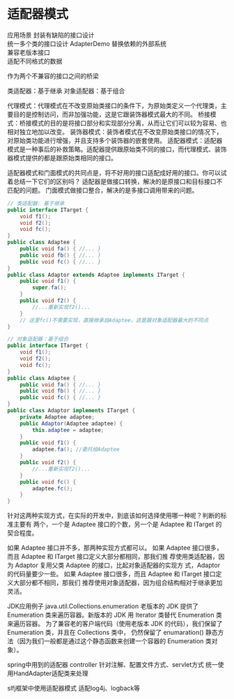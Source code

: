 # 适配器模式
应用场景
封装有缺陷的接口设计  
统一多个类的接口设计  AdapterDemo
替换依赖的外部系统  
兼容老版本接口  
适配不同格式的数据  

作为两个不兼容的接口之间的桥梁

类适配器：基于继承
对象适配器：基于组合

代理模式：代理模式在不改变原始类接口的条件下，为原始类定义一个代理类，主要目的是控制访问，而非加强功能，这是它跟装饰器模式最大的不同。
桥接模式：桥接模式的目的是将接口部分和实现部分分离，从而让它们可以较为容易、也相对独立地加以改变。
装饰器模式：装饰者模式在不改变原始类接口的情况下，对原始类功能进行增强，并且支持多个装饰器的嵌套使用。
适配器模式：适配器模式是一种事后的补救策略。适配器提供跟原始类不同的接口，而代理模式、装饰器模式提供的都是跟原始类相同的接口。

适配器模式和门面模式的共同点是，将不好用的接口适配成好用的接口。你可以试着总结一下它们的区别吗？
适配器是做接口转换，解决的是原接口和目标接口不匹配的问题。
门面模式做接口整合，解决的是多接口调用带来的问题。

```java
// 类适配器: 基于继承
public interface ITarget { 
    void f1(); 
    void f2(); 
    void fc(); 
}
public class Adaptee { 
    public void fa() { //... } 
    public void fb() { //... } 
    public void fc() { //... }
}
public class Adaptor extends Adaptee implements ITarget { 
    public void f1() { 
        super.fa(); 
    }
    public void f2() { 
        //...重新实现f2()... 
    }
    // 这里fc()不需要实现，直接继承自Adaptee，这是跟对象适配器最大的不同点
}

// 对象适配器：基于组合
public interface ITarget { 
    void f1(); 
    void f2(); 
    void fc(); 
}
public class Adaptee {
    public void fa() { //... }
    public void fb() { //... } 
    public void fc() { //... } 
}
public class Adaptor implements ITarget { 
    private Adaptee adaptee;
    public Adaptor(Adaptee adaptee) { 
        this.adaptee = adaptee; 
    }
    public void f1() { 
        adaptee.fa(); //委托给Adaptee 
    }
    public void f2() { 
        //...重新实现f2()... 
    }
    public void fc() { 
        adaptee.fc(); 
    } 
}
```
针对这两种实现方式，在实际的开发中，到底该如何选择使用哪一种呢？判断的标准主要有
两个，一个是 Adaptee 接口的个数，另一个是 Adaptee 和 ITarget 的契合程度。

如果 Adaptee 接口并不多，那两种实现方式都可以。
如果 Adaptee 接口很多，而且 Adaptee 和 ITarget 接口定义大部分都相同，那我们推
荐使用类适配器，因为 Adaptor 复用父类 Adaptee 的接口，比起对象适配器的实现方
式，Adaptor 的代码量要少一些。
如果 Adaptee 接口很多，而且 Adaptee 和 ITarget 接口定义大部分都不相同，那我们
推荐使用对象适配器，因为组合结构相对于继承更加灵活。


JDK应用例子 java.util.Collections.enumeration
老版本的 JDK 提供了 Enumeration 类来遍历容器。新版本的 JDK 用 Iterator 类替代 Enumeration 类来遍历容器。
为了兼容老的客户端代码（使用老版本 JDK 的代码），我们保留了 Enumeration 类，并且在 Collections 类中，
仍然保留了 enumaration() 静态方法（因为我们一般都是通过这个静态函数来创建一个容器的 Enumeration 类对象）。

spring中用到的适配器
controller 针对注解、配置文件方式、servlet方式 统一使用HandAdapter适配类来处理

slfj框架中使用适配器模式 适配log4j、logback等